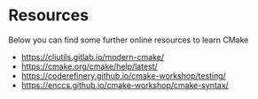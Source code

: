 # Resources

Below you can find some further online resources to learn CMake

- <https://cliutils.gitlab.io/modern-cmake/>
- <https://cmake.org/cmake/help/latest/>
- <https://coderefinery.github.io/cmake-workshop/testing/>
- <https://enccs.github.io/cmake-workshop/cmake-syntax/>
